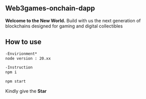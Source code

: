 
## Web3games-onchain-dapp

**Welcome to the New World.**
Build with us the next generation of blockchains designed for gaming and digital collectibles

## How to use

```cmd
-Envirionment*
node version : 20.xx

-Instruction
npm i

npm start
```
Kindly give the **Star**

